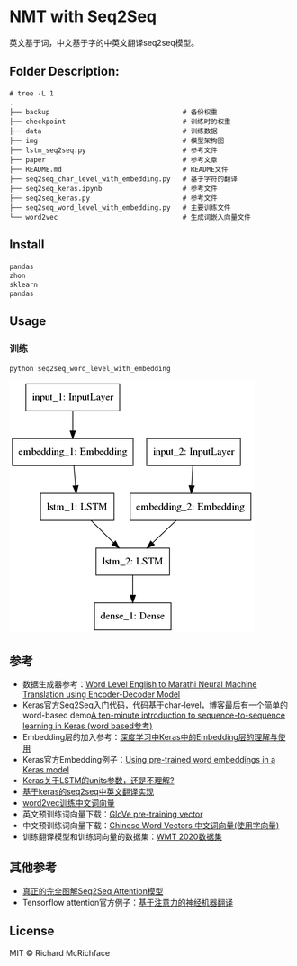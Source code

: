 # NMT with Seq2Seq

英文基于词，中文基于字的中英文翻译seq2seq模型。
## Folder Description:
```
# tree -L 1
.
├── backup                                 # 备份权重
├── checkpoint                             # 训练时的权重
├── data                                   # 训练数据
├── img                                    # 模型架构图
├── lstm_seq2seq.py                        # 参考文件
├── paper                                  # 参考文章
├── README.md                              # README文件
├── seq2seq_char_level_with_embedding.py   # 基于字符的翻译
├── seq2seq_keras.ipynb                    # 参考文件
├── seq2seq_keras.py                       # 参考文件
├── seq2seq_word_level_with_embedding.py   # 主要训练文件
└── word2vec                               # 生成词嵌入向量文件
```

## Install

```
pandas
zhon
sklearn
pandas
```

## Usage

### 训练

```shell
python seq2seq_word_level_with_embedding
```
![模型架构](img/model.png)


## 参考
- 数据生成器参考：[Word Level English to Marathi Neural Machine Translation using Encoder-Decoder Model](https://towardsdatascience.com/word-level-english-to-marathi-neural-machine-translation-using-seq2seq-encoder-decoder-lstm-model-1a913f2dc4a7)
- Keras官方Seq2Seq入门代码，代码基于char-level，博客最后有一个简单的word-based demo[A ten-minute introduction to sequence-to-sequence learning in Keras (word based参考)](https://blog.keras.io/a-ten-minute-introduction-to-sequence-to-sequence-learning-in-keras.html)
- Embedding层的加入参考：[深度学习中Keras中的Embedding层的理解与使用](http://frankchen.xyz/2017/12/18/How-to-Use-Word-Embedding-Layers-for-Deep-Learning-with-Keras/)
- Keras官方Embedding例子：[Using pre-trained word embeddings in a Keras model](https://blog.keras.io/using-pre-trained-word-embeddings-in-a-keras-model.html)
- [Keras关于LSTM的units参数，还是不理解?](https://www.zhihu.com/question/64470274)
- [基于keras的seq2seq中英文翻译实现](https://blog.csdn.net/PIPIXIU/article/details/81016974)
- [word2vec训练中文词向量](https://blog.csdn.net/lilong117194/article/details/82849054)
- 英文预训练词向量下载：[GloVe pre-training vector](https://nlp.stanford.edu/projects/glove/)
- 中文预训练词向量下载：[Chinese Word Vectors 中文词向量(使用字向量)](https://github.com/Embedding/Chinese-Word-Vectors)
- 训练翻译模型和训练词向量的数据集：[WMT 2020数据集](http://www.statmt.org/wmt20/translation-task.html)

## 其他参考

- [真正的完全图解Seq2Seq Attention模型](https://zhuanlan.zhihu.com/p/40920384)
- Tensorflow attention官方例子：[基于注意力的神经机器翻译](https://www.tensorflow.org/tutorials/text/nmt_with_attention)

## License

MIT © Richard McRichface
